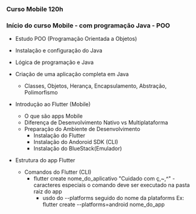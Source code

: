 ### Curso Mobile 120h

### Início do curso Mobile - com programação Java - POO

   - Estudo POO (Programação Orientada a Objetos)
   - Instalação e configuração do Java
   - Lógica de programação e Java
   - Criação de uma aplicação completa em Java
     - Classes, Objetos, Herança, Encapsulamento, Abstração, Polimorfismo

   - Introdução ao Flutter (Mobile)
     - O que são apps Mobile
     - Diferença de Desenvolvimento Nativo vs Multiplataforma
     - Preparação do Ambiente de Desenvolvimento
       - Instalação do Flutter
       - Instalação do Andoroid SDK (CLI)
       - Instalação do BlueStack(Emulador)
   - Estrutura do app Flutter
     - Comandos do Flutter (CLI)
       - flutter create nome_do_aplicativo
       "Cuidado com ç,~,^" - caracteres especiais
       o comando deve ser executado na pasta raiz do app
         - usdo do --platforms seguido do nome da plataforms
         Ex: flutter create --platforms=android nome_do_app